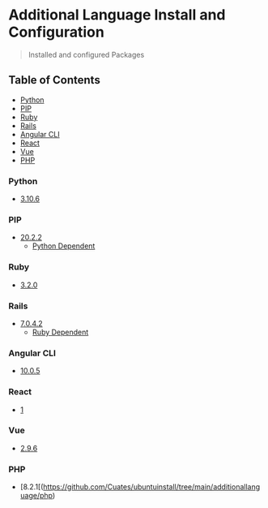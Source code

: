 # Additional Language Install and Configuration
> Installed and configured Packages

## Table of Contents

* [Python](#python)
* [PIP](#pip)
* [Ruby](#ruby)
* [Rails](#rails)
* [Angular CLI](#angular-cli)
* [React](#react)
* [Vue](#vue)
* [PHP](#php)

### Python
* [3.10.6](https://github.com/Cuates/ubuntuinstall/tree/main/additionallanguage/python)

### PIP
* [20.2.2](https://github.com/Cuates/centosinstall/tree/master/additionallanguage/python)
  * [Python Dependent](https://github.com/Cuates/centosinstall/tree/master/additionallanguage/python)

### Ruby
* [3.2.0](https://github.com/Cuates/ubuntuinstall/tree/main/additionallanguage/ruby)

### Rails
* [7.0.4.2](https://github.com/Cuates/ubuntuinstall/tree/main/additionallanguage/rails)
  * [Ruby Dependent](https://github.com/Cuates/ubuntuinstall/tree/main/additionallanguage/ruby)

### Angular CLI
* [10.0.5](https://github.com/Cuates/ubuntuinstall/tree/main/additionallanguage/angularcli)

### React
* [1](https://github.com/Cuates/ubuntuinstall/tree/main/additionallanguage/react)

### Vue
* [2.9.6](https://github.com/Cuates/ubuntuinstall/tree/main/additionallanguage/vue)

### PHP
* [8.2.1[(https://github.com/Cuates/ubuntuinstall/tree/main/additionallanguage/php)
